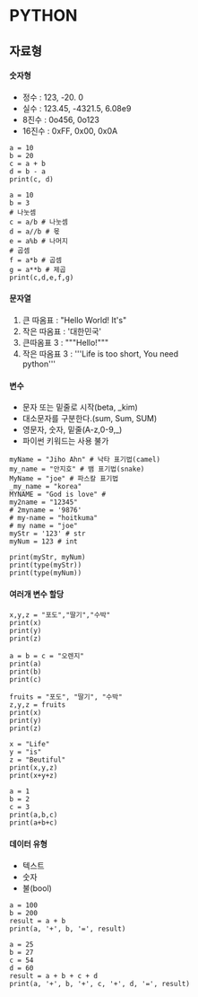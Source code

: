 # PYTHON

## 자료형
#### 숫자형
* 정수 : 123, -20. 0   
* 실수 : 123.45, -4321.5, 6.08e9  
* 8진수 : 0o456, 0o123  
* 16진수 : 0xFF, 0x00, 0x0A  

~~~
a = 10
b = 20
c = a + b
d = b - a
print(c, d)
~~~

~~~
a = 10
b = 3
# 나눗셈
c = a/b # 나눗셈
d = a//b # 몫
e = a%b # 나머지
# 곱셈
f = a*b # 곱셈
g = a**b # 제곱
print(c,d,e,f,g)
~~~

#### 문자열
1. 큰 따옴표 : "Hello World!
It's"  
2. 작은 따옴표 : '대한민국'  
3. 큰따옴표 3 : """Hello!"""  
4. 작은 따옴표 3 : 
'''Life is too short, You need  
python''' 

#### 변수
* 문자 또는 밑줄로 시작(beta, _kim)
* 대소문자를 구분한다.(sum, Sum, SUM)
* 영문자, 숫자, 밑줄(A-z,0-9,_)
* 파이썬 키워드는 사용 불가

~~~
myName = "Jiho Ahn" # 낙타 표기법(camel)
my_name = "안지호" # 뱀 표기법(snake)
MyName = "joe" # 파스칼 표기법
_my_name = "korea" 
MYNAME = "God is love" # 
my2name = "12345"
# 2myname = '9876'
# my-name = "hoitkuma"
# my name = "joe"
myStr = '123' # str
myNum = 123 # int

print(myStr, myNum)
print(type(myStr))
print(type(myNum))
~~~

#### 여러개 변수 할당

~~~
x,y,z = "포도","딸기","수박"
print(x)
print(y)
print(z)
~~~

~~~
a = b = c = "오렌지"
print(a)
print(b)
print(c)
~~~

~~~
fruits = "포도", "딸기", "수박"
z,y,z = fruits
print(x)
print(y)
print(z)
~~~

~~~
x = "Life"
y = "is"
z = "Beutiful"
print(x,y,z)
print(x+y+z)
~~~

~~~
a = 1
b = 2
c = 3
print(a,b,c)
print(a+b+c)
~~~

#### 데이터 유형


*   텍스트
*   숫자
*   불(bool)

~~~
a = 100
b = 200
result = a + b
print(a, '+', b, '=', result)
~~~

~~~
a = 25
b = 27
c = 54
d = 60
result = a + b + c + d
print(a, '+', b, '+', c, '+', d, '=', result)
~~~
